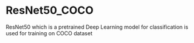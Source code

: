 # ResNet50_COCO 

ResNet50 which is a pretrained Deep Learning model for classification is
used for training on COCO dataset
